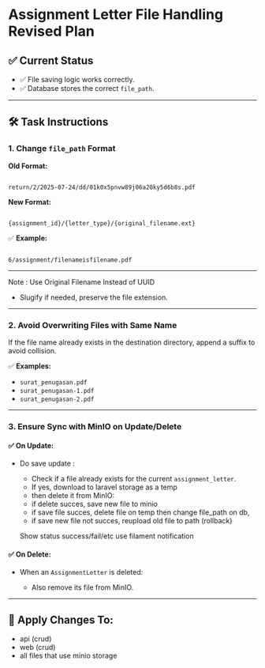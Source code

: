 
# Assignment Letter File Handling Revised Plan

## ✅ Current Status
- ✅ File saving logic works correctly.
- ✅ Database stores the correct `file_path`.

---

## 🛠️ Task Instructions

### 1. Change `file_path` Format
**Old Format:**
```

return/2/2025-07-24/dd/01k0x5pnvw89j06a20ky5d6b8s.pdf

```

**New Format:**
```

{assignment_id}/{letter_type}/{original_filename.ext}

```

✅ **Example:**
```

6/assignment/filenameisfilename.pdf

````

---

Note : Use Original Filename Instead of UUID

* Slugify if needed, preserve the file extension.

---

### 2. Avoid Overwriting Files with Same Name

If the file name already exists in the destination directory, append a suffix to avoid collision.

✅ **Examples:**

* `surat_penugasan.pdf`
* `surat_penugasan-1.pdf`
* `surat_penugasan-2.pdf`

---

### 3. Ensure Sync with MinIO on Update/Delete

#### ✅ On Update:

* Do save update :

  * Check if a file already exists for the current `assignment_letter`.
  * If yes, download to laravel storage as a temp
  * then delete it from MinIO:
  * if delete succes, save new file to minio
  * if save file succes, delete file on temp then change file_path on db,
  * if save new file not succes, reupload old file to path (rollback)

  Show status success/fail/etc use filament notification

#### ✅ On Delete:

* When an `AssignmentLetter` is deleted:

  * Also remove its file from MinIO.

---

## 🔄 Apply Changes To:
- api (crud)
- web (crud)
- all files that use minio storage